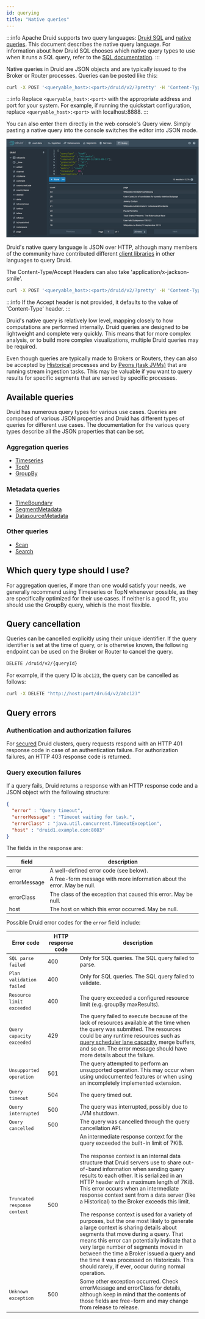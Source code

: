```yaml
---
id: querying
title: "Native queries"
---
```


<!--
  ~ Licensed to the Apache Software Foundation (ASF) under one
  ~ or more contributor license agreements.  See the NOTICE file
  ~ distributed with this work for additional information
  ~ regarding copyright ownership.  The ASF licenses this file
  ~ to you under the Apache License, Version 2.0 (the
  ~ "License"); you may not use this file except in compliance
  ~ with the License.  You may obtain a copy of the License at
  ~
  ~   http://www.apache.org/licenses/LICENSE-2.0
  ~
  ~ Unless required by applicable law or agreed to in writing,
  ~ software distributed under the License is distributed on an
  ~ "AS IS" BASIS, WITHOUT WARRANTIES OR CONDITIONS OF ANY
  ~ KIND, either express or implied.  See the License for the
  ~ specific language governing permissions and limitations
  ~ under the License.
  -->


:::info
 Apache Druid supports two query languages: [Druid SQL](sql.md) and [native queries](querying.md).
 This document describes the
 native query language. For information about how Druid SQL chooses which native query types to use when
 it runs a SQL query, refer to the [SQL documentation](sql-translation.md#query-types).
:::

Native queries in Druid are JSON objects and are typically issued to the Broker or Router processes. Queries can be
posted like this:

```bash
curl -X POST '<queryable_host>:<port>/druid/v2/?pretty' -H 'Content-Type:application/json' -H 'Accept:application/json' -d @<query_json_file>
```

:::info
 Replace `<queryable_host>:<port>` with the appropriate address and port for your system. For example, if running the quickstart configuration, replace `<queryable_host>:<port>` with localhost:8888.
:::

You can also enter them directly in the web console's Query view. Simply pasting a native query into the console switches the editor into JSON mode.

![Native query](../assets/native-queries-01.png "Native query")

Druid's native query language is JSON over HTTP, although many members of the community have contributed different
[client libraries](https://druid.apache.org/libraries.html) in other languages to query Druid.

The Content-Type/Accept Headers can also take 'application/x-jackson-smile'.

```bash
curl -X POST '<queryable_host>:<port>/druid/v2/?pretty' -H 'Content-Type:application/json' -H 'Accept:application/x-jackson-smile' -d @<query_json_file>
```

:::info
 If the Accept header is not provided, it defaults to the value of 'Content-Type' header.
:::

Druid's native query is relatively low level, mapping closely to how computations are performed internally. Druid queries
are designed to be lightweight and complete very quickly. This means that for more complex analysis, or to build
more complex visualizations, multiple Druid queries may be required.

Even though queries are typically made to Brokers or Routers, they can also be accepted by
[Historical](../design/historical.md) processes and by [Peons (task JVMs)](../design/peons.md) that are running
stream ingestion tasks. This may be valuable if you want to query results for specific segments that are served by
specific processes.

## Available queries

Druid has numerous query types for various use cases. Queries are composed of various JSON properties and Druid has different types of queries for different use cases. The documentation for the various query types describe all the JSON properties that can be set.

### Aggregation queries

* [Timeseries](../querying/timeseriesquery.md)
* [TopN](../querying/topnquery.md)
* [GroupBy](../querying/groupbyquery.md)

### Metadata queries

* [TimeBoundary](../querying/timeboundaryquery.md)
* [SegmentMetadata](../querying/segmentmetadataquery.md)
* [DatasourceMetadata](../querying/datasourcemetadataquery.md)

### Other queries

* [Scan](../querying/scan-query.md)
* [Search](../querying/searchquery.md)

## Which query type should I use?

For aggregation queries, if more than one would satisfy your needs, we generally recommend using Timeseries or TopN
whenever possible, as they are specifically optimized for their use cases. If neither is a good fit, you should use
the GroupBy query, which is the most flexible.

## Query cancellation

Queries can be cancelled explicitly using their unique identifier.  If the
query identifier is set at the time of query, or is otherwise known, the following
endpoint can be used on the Broker or Router to cancel the query.

```sh
DELETE /druid/v2/{queryId}
```

For example, if the query ID is `abc123`, the query can be cancelled as follows:

```sh
curl -X DELETE "http://host:port/druid/v2/abc123"
```

## Query errors

### Authentication and authorization failures

For [secured](../operations/auth.md) Druid clusters, query requests respond with an HTTP 401 response code in case of an authentication failure. For authorization failures, an HTTP 403 response code is returned. 

### Query execution failures

If a query fails, Druid returns a response with an HTTP response code and a JSON object with the following structure:

```json
{
  "error" : "Query timeout",
  "errorMessage" : "Timeout waiting for task.",
  "errorClass" : "java.util.concurrent.TimeoutException",
  "host" : "druid1.example.com:8083"
}
```

The fields in the response are:

|field|description|
|-----|-----------|
|error|A well-defined error code (see below).|
|errorMessage|A free-form message with more information about the error. May be null.|
|errorClass|The class of the exception that caused this error. May be null.|
|host|The host on which this error occurred. May be null.|

Possible Druid error codes for the `error` field include:

|Error code|HTTP response code|description|
|----|-----------|-----------|
|`SQL parse failed`|400|Only for SQL queries. The SQL query failed to parse.|
|`Plan validation failed`|400|Only for SQL queries. The SQL query failed to validate.|
|`Resource limit exceeded`|400|The query exceeded a configured resource limit (e.g. groupBy maxResults).|
|`Query capacity exceeded`|429|The query failed to execute because of the lack of resources available at the time when the query was submitted. The resources could be any runtime resources such as [query scheduler lane capacity](../configuration/index.md#query-prioritization-and-laning), merge buffers, and so on. The error message should have more details about the failure.|
|`Unsupported operation`|501|The query attempted to perform an unsupported operation. This may occur when using undocumented features or when using an incompletely implemented extension.|
|`Query timeout`|504|The query timed out.|
|`Query interrupted`|500|The query was interrupted, possibly due to JVM shutdown.|
|`Query cancelled`|500|The query was cancelled through the query cancellation API.|
|`Truncated response context`|500|An intermediate response context for the query exceeded the built-in limit of 7KiB.<br/><br/>The response context is an internal data structure that Druid servers use to share out-of-band information when sending query results to each other. It is serialized in an HTTP header with a maximum length of 7KiB. This error occurs when an intermediate response context sent from a data server (like a Historical) to the Broker exceeds this limit.<br/><br/>The response context is used for a variety of purposes, but the one most likely to generate a large context is sharing details about segments that move during a query. That means this error can potentially indicate that a very large number of segments moved in between the time a Broker issued a query and the time it was processed on Historicals. This should rarely, if ever, occur during normal operation.|
|`Unknown exception`|500|Some other exception occurred. Check errorMessage and errorClass for details, although keep in mind that the contents of those fields are free-form and may change from release to release.|
